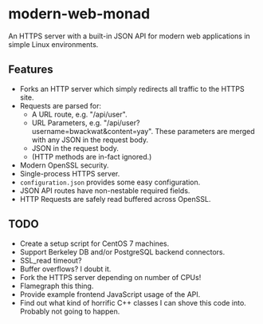 # modern-web-monad

An HTTPS server with a built-in JSON API for modern web applications in simple Linux environments.

## Features

* Forks an HTTP server which simply redirects all traffic to the HTTPS site.
* Requests are parsed for:
  * A URL route, e.g. "/api/user".
  * URL Parameters, e.g. "/api/user?username=bwackwat&content=yay". These parameters are merged with any JSON in the request body.
  * JSON in the request body.
  * (HTTP methods are in-fact ignored.)
* Modern OpenSSL security.
* Single-process HTTPS server.
* ```configuration.json``` provides some easy configuration.
* JSON API routes have non-nestable required fields.
* HTTP Requests are safely read buffered across OpenSSL.

## TODO

* Create a setup script for CentOS 7 machines.
* Support Berkeley DB and/or PostgreSQL backend connectors.
* SSL_read timeout?
* Buffer overflows? I doubt it.
* Fork the HTTPS server depending on number of CPUs!
* Flamegraph this thing.
* Provide example frontend JavaScript usage of the API.
* Find out what kind of horrific C++ classes I can shove this code into. Probably not going to happen.

